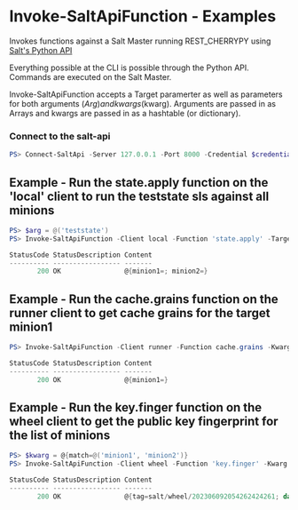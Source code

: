# Invoke-SaltApiFunction - Examples
Invokes functions against a Salt Master running REST_CHERRYPY using [Salt's Python API](https://docs.saltproject.io/en/latest/ref/clients/index.html#python-api)

Everything possible at the CLI is possible through the Python API. Commands are executed on the Salt Master.

Invoke-SaltApiFunction accepts a Target paramerter as well as parameters for both arguments ($Arg) and kwargs ($kwarg). Arguments are passed in as Arrays and kwargs are passed in as a hashtable (or dictionary).

### Connect to the salt-api

```powershell
PS> Connect-SaltApi -Server 127.0.0.1 -Port 8000 -Credential $credential
```

## Example - Run the state.apply function on the 'local' client to run the teststate sls against all minions

```powershell
PS> $arg = @('teststate')
PS> Invoke-SaltApiFunction -Client local -Function 'state.apply' -Target '*' -Arg $arg

StatusCode StatusDescription Content
---------- ----------------- -------
       200 OK                @{minion1=; minion2=}
```

## Example - Run the cache.grains function on the runner client to get cache grains for the target minion1

```powershell
PS> Invoke-SaltApiFunction -Client runner -Function cache.grains -Kwarg @{tgt = 'minion1'}

StatusCode StatusDescription Content
---------- ----------------- -------
       200 OK                @{minion1=}
```

## Example - Run the key.finger function on the wheel client to get the public key fingerprint for the list of minions

```powershell
PS> $kwarg = @{match=@('minion1', 'minion2')}
PS> Invoke-SaltApiFunction -Client wheel -Function 'key.finger' -Kwarg $kwarg

StatusCode StatusDescription Content
---------- ----------------- -------
       200 OK                @{tag=salt/wheel/202306092054262424261; data=}
```
